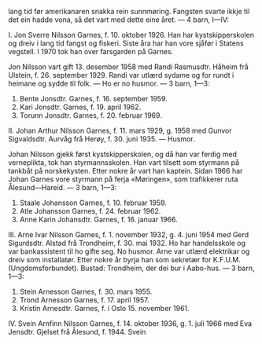 lang tid før amerikanaren snakka rein sunnmøring. Fangsten svarte ikkje til det ein hadde vona, så det vart med dette eine året. — 4 barn, I—IV:

I. Jon Sverre Nilsson Garnes, f. 10. oktober 1926. Han har kystskipperskolen og dreiv i lang tid fangst og fiskeri. Siste åra har han vore sjåfør i Statens vegstell. I 1970 tok han over farsgarden på Garnes.

Jon Nilsson vart gift 13. desember 1958 med Randi Rasmusdtr. Håheim frå Ulstein, f. 26. september 1929. Randi var utlærd sydame og for rundt i heimane og sydde til folk. — Ho er no husmor. — 3 barn, 1—3:

1. Bente Jonsdtr. Garnes, f. 16. september 1959.
2. Kari Jonsdtr. Garnes, f. 19. april 1962.
3. Torunn Jonsdtr. Garnes, f. 20. februar 1969.

II. Johan Arthur Nilsson Garnes, f. 11. mars 1929, g. 1958 med Gunvor Sigvaldsdtr. Aurvåg frå Herøy, f. 30. juni 1935. — Husmor.

Johan Nilsson gjekk først kystskipperskolen, og då han var ferdig med verneplikta, tok han styrmannsskolen. Han vart tilsett som styrmann på tankbåt på norskekysten. Etter nokre år vart han kaptein. Sidan 1966 har Johan Garnes vore styrmann på ferja «Møringen», som trafikkerer ruta Ålesund—Hareid. — 3 barn, 1—3:

1. Staale Johansson Garnes, f. 10. februar 1959.
2. Atle Johansson Garnes, f. 24. februar 1962.
3. Anne Karin Johansdtr. Garnes, f. 16. januar 1966.

III. Arne Ivar Nilsson Garnes, f. 1. november 1932, g. 4. juni 1954 med Gerd Sigurdsdtr. Alstad frå Trondheim, f. 30. mai 1932. Ho har handelsskole og var bankassistent til ho gifte seg. No husmor. Arne var utlærd elektrikar og dreiv som installatør. Etter nokre år byrja han som sekretær for K.F.U.M. (Ungdomsforbundet). Bustad: Trondheim, der dei bur i Aabo-hus. — 3 barn, 1—3:

1. Stein Arnesson Garnes, f. 30. mars 1955.
2. Trond Arnesson Garnes, f. 17. april 1957.
3. Kristin Arnesdtr. Garnes, f. i Oslo 15. november 1961.

IV. Svein Arnfinn Nilsson Garnes, f. 14. oktober 1936, g. 1. juli 1966 med Eva Jensdtr. Gjelset frå Ålesund, f. 1944. Svein